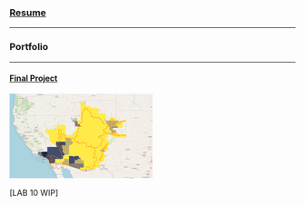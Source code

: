 
### [Resume](/pages/cv.md) <br/>

---

### Portfolio
---

#### [Final Project](/finalproj/index.md) <br/>
<img src="./images/thumbnail.png" width = "50%" height = "50%"/>



[LAB 10 WIP] <br/>



